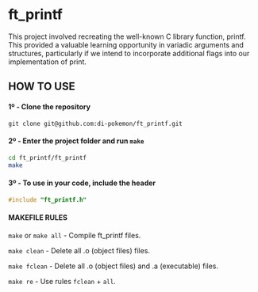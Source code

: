 # ft_printf
This project involved recreating the well-known C library function, printf. This provided a valuable learning opportunity in variadic arguments and structures, particularly if we intend to incorporate additional flags into our implementation of print.

## HOW TO USE
#### 1º - Clone the repository
```git
git clone git@github.com:di-pokemon/ft_printf.git
```

#### 2º - Enter the project folder and run `make`
```bash
cd ft_printf/ft_printf
make
```

#### 3º - To use in your code, include the header
```c
#include "ft_printf.h"
```

#### MAKEFILE RULES

`make` or `make all` - Compile ft_printf files.

`make clean` - Delete all .o (object files) files.

`make fclean` - Delete all .o (object files) and .a (executable) files.

`make re` - Use rules `fclean` + `all`.